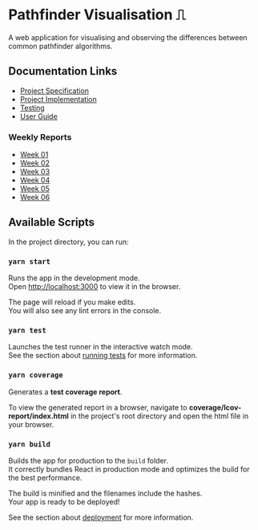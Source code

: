 # Pathfinder Visualisation ⎍

A web application for visualising and observing the differences between common pathfinder algorithms. 

## Documentation Links

- [Project Specification](https://github.com/Nurou/pathfinder-vis/blob/master/documentation/specification.md)
- [Project Implementation](https://github.com/Nurou/pathfinder-vis/blob/master/documentation/implementation.md)
- [Testing](https://github.com/Nurou/pathfinder-vis/blob/master/documentation/testing.md)
- [User Guide](https://github.com/Nurou/pathfinder-vis/blob/master/documentation/user_guide.md)

### Weekly Reports

- [Week 01](https://github.com/Nurou/pathfinder-vis/blob/master/documentation/reports/week01.md)
- [Week 02](https://github.com/Nurou/pathfinder-vis/blob/master/documentation/reports/week02.md)
- [Week 03](https://github.com/Nurou/pathfinder-vis/blob/master/documentation/reports/week03.md)
- [Week 04](https://github.com/Nurou/pathfinder-vis/blob/master/documentation/reports/week04.md)
- [Week 05](https://github.com/Nurou/pathfinder-vis/blob/master/documentation/reports/week05.md)
- [Week 06](https://github.com/Nurou/pathfinder-vis/blob/master/documentation/reports/week06.md)

## Available Scripts

In the project directory, you can run:

### `yarn start`

Runs the app in the development mode.<br />
Open [http://localhost:3000](http://localhost:3000) to view it in the browser.

The page will reload if you make edits.<br />
You will also see any lint errors in the console.

### `yarn test`

Launches the test runner in the interactive watch mode.<br />
See the section about [running tests](https://facebook.github.io/create-react-app/docs/running-tests) for more information.

### `yarn coverage`

Generates a **test coverage report**.

To view the generated report in a browser, navigate to **coverage/lcov-report/index.html** in the project's root directory and open the html file in your browser.

### `yarn build`

Builds the app for production to the `build` folder.<br />
It correctly bundles React in production mode and optimizes the build for the best performance.

The build is minified and the filenames include the hashes.<br />
Your app is ready to be deployed!

See the section about [deployment](https://facebook.github.io/create-react-app/docs/deployment) for more information.
